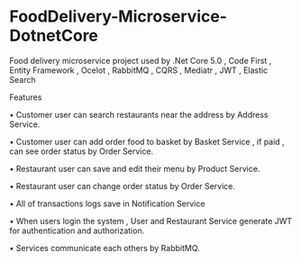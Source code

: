 # FoodDelivery-Microservice-DotnetCore
Food delivery microservice project used by  .Net Core 5.0 , Code First , Entity Framework , Ocelot , RabbitMQ , CQRS , Mediatr , JWT , Elastic Search


Features

• Customer user can search restaurants near the address by Address Service.

• Customer user can add order food to basket by Basket Service , if paid , can see order status by Order Service.

• Restaurant user can save and edit their menu by Product Service.

• Restaurant user can change order status by Order Service.

• All of transactions logs save in Notification Service

• When users login the system , User and Restaurant Service generate JWT for authentication and authorization.

• Services communicate each others by RabbitMQ.
